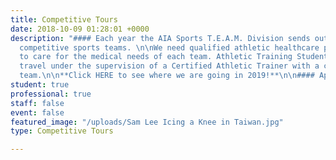 ```yaml
---
title: Competitive Tours
date: 2018-10-09 01:28:01 +0000
description: "#### Each year the AIA Sports T.E.A.M. Division sends out 20-25 international
  competitive sports teams. \n\nWe need qualified athletic healthcare professionals
  to care for the medical needs of each team. Athletic Training Students can also
  travel under the supervision of a Certified Athletic Trainer with a competitive
  team.\n\n**Click HERE to see where we are going in 2019!**\n\n#### Apply Below!"
student: true
professional: true
staff: false
event: false
featured_image: "/uploads/Sam Lee Icing a Knee in Taiwan.jpg"
type: Competitive Tours

---
```

